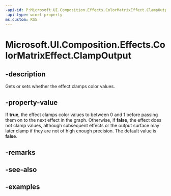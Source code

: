 ```yaml
---
-api-id: P:Microsoft.UI.Composition.Effects.ColorMatrixEffect.ClampOutput
-api-type: winrt property
ms.custom: RS5
---
```


<!-- Property syntax.
public bool ClampOutput { get;  set; }
-->

# Microsoft.UI.Composition.Effects.ColorMatrixEffect.ClampOutput

## -description
Gets or sets whether the effect clamps color values. 

## -property-value
If **true**, the effect clamps color values to between 0 and 1 before passing them on to the next effect in the graph. Otherwise, if **false**, the effect does not clamp values, although subsequent effects or the output surface may later clamp if they are not of high enough precision. The default value is **false**.

## -remarks

## -see-also

## -examples

